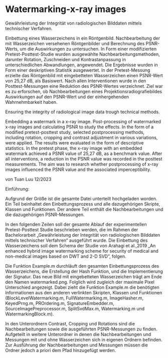 # Watermarking-x-ray images

Gewährleistung der Integrität von radiologischen Bilddaten mittels technischer Verfahren.

Einbettung eines Wasserzeichens in ein Röntgenbild. Nachbearbeitung der mit Wasserzeichen versehenen Röntgenbilder 
und Berechnung des PSNR-Werts, um die Auswirkungen zu untersuchen.
In Form einer modifizierten Pretest-Posttest-Studie wurden ausgewählte Nachbearbeitungsmethoden, 
darunter Rotation, Zuschneiden und Kontrastanpassung in unterschiedlichen Abwandlungen, angewendet. 
Die Ergebnisse wurden in Form einer deskriptiven Statistik ausgewertet. 
In der Pretest-Messung erzielte das Röntgenbild mit eingebetteten Wasserzeichen einen PSNR-Wert von 25,27 dB, als Basiswert. 
Nach allen Interventionen wurde in den Posttest-Messungen eine Reduktion des PSNR-Wertes verzeichnet. Ziel war es zu erforschen, 
ob Nachbearbeitungen eines Projektionsradiografiebildes Auswirkungen auf den PSNR-Wert und der einhergehenden Wahrnehmbarkeit haben.

Ensuring the integrity of radiological image data trough technical methods.

Embedding a watermark in a x-ray image. Post-processing of watermarked x-ray images and calculating PSNR to study the effects.
In the form of a modified pretest-posttest study, selected postprocessing methods, including rotation, cropping and contrast 
adjustment in various variations, were applied. The results were evaluated in the form of descriptive statistics. 
In the pretest phase, the x-ray image with an embedded watermark achieved a PSNR value of 25,27 dB, as a benchmark value. 
After all interventions, a reduction in the PSNR value was recorded in the posttest measurements. 
The aim was to research whether postprocessing of x-ray images influenced the PSNR value and the associated imperceptibility.

von Tuan Luu 12/2023


Einführung: 

Aufgrund der Größe ist die gesamte Datei unterteilt hochgeladen worden. 
Ein Teil beinhaltet den Einbettungsprozess und alle dazugehörigen Skripte, Klassen und Funktionen. Der andere Teil enthält die 
Nachbearbeitungen und die dazugehörigen PSNR-Messungen. 

In den folgenden Zeilen soll der gesamte Ablauf der experimentellen 
Pretest-Posttest Studie beschrieben werden, die im Rahmen der Bachelorarbeit 
„Gewährleistung der Integrität von radiologischen Bilddaten mittels 
technischer Verfahren“ ausgeführt wurde. 
Die Einbettung des Wasserzeichens soll dem Schema der Studie von 
Arahagi et al.,2019 
„An enhanced hybrid image watermarking scheme for security of medical 
and non-medical images based on DWT and 2-D SVD”, folgen. 

Die Funktion Example.m durchläuft den gesamten Einbettungsprozess des 
Wasserzeichens, die Erstellung der Hash Funktion, 
und die Implementierung der Signatur. Das neue Bild mit eingebetteten 
Wasserzeichen trägt am Ende den Namen watermarked.png. Folglich wird 
zugleich der maximale Pixel Unterschied angezeigt. 
Dabei zieht die Funktion Example.m die benötigten 
Informationen aus den anderen verlinkten Skripten, Klassen und Funktionen 
(BlockLevelWatermarking.m, FullWatermarking.m, ImageHasher.m, KeyedPrng.m,
PROrdering.m, SignatureEmbedder.m, SourceImagePreprocessor.m, 
SplitSvdMax.m, Watermarking.m und WatermarkingBlock.m). 

In den Unterordnern Contrast, Cropping und Rotations sind die 
Nachbearbeitungen sowie die ausgeführten PSNR-Messungen zu finden.
Aufgeteilt in weitere Unterordner in denen die Nachbearbeitungen 
und Messungen mit und ohne Wasserzeichen sich in eigenen Ordnern befinden. 
Zur Ausführung der Nachbearbeitungen und Messungen müssen die Ordner 
jedoch a priori dem Pfad hinzugefügt werden. 


 
